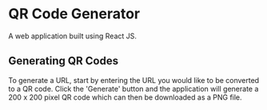 # QR Code Generator

A web application built using React JS.

## Generating QR Codes

To generate a URL, start by entering the URL you would like to be converted to a QR code. Click the 'Generate' button and the application will generate a 200 x 200 pixel QR code which can then be downloaded as a PNG file.

